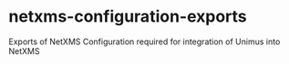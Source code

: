 # netxms-configuration-exports
Exports of NetXMS Configuration required for integration of Unimus into NetXMS
